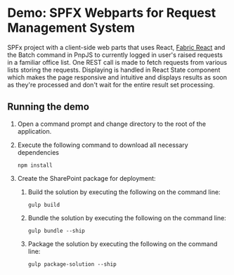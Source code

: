 # Demo: SPFX Webparts for Request Management System

SPFx project with a  client-side web parts that uses React, [Fabric React](https://developer.microsoft.com/fabric) and the Batch command in PnpJS to currently logged in user's raised requests in a familiar office list. One REST call is made to fetch requests from various lists storing the requests. 
Displaying is handled in React State component which makes the page responsive and intuitive and displays results as soon as they're processed and don't wait for the entire result set processing.

## Running the demo

1. Open a command prompt and change directory to the root of the application.
1. Execute the following command to download all necessary dependencies

    ```shell
    npm install
    ```

1. Create the SharePoint package for deployment:
    1. Build the solution by executing the following on the command line:

        ```shell
        gulp build
        ```

    1. Bundle the solution by executing the following on the command line:

        ```shell
        gulp bundle --ship
        ```

    1. Package the solution by executing the following on the command line:

        ```shell
        gulp package-solution --ship
        ```
